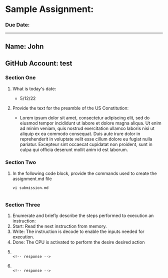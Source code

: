 # Sample Assignment:
### Due Date: 
---
## Name:  John                                                       
## GitHub Account:  test

### Section One
1. What is today's date:
   *  5/12/22                                                            <!-- response -->
  
 
1. Provide the text for the preamble of the US Constitution:
   * Lorem ipsum dolor sit amet, consectetur adipiscing elit, sed do eiusmod tempor incididunt ut labore et dolore magna aliqua. Ut enim ad minim veniam, quis nostrud exercitation ullamco laboris nisi ut aliquip ex ea commodo consequat. Duis aute irure dolor in reprehenderit in voluptate velit esse cillum dolore eu fugiat nulla pariatur. Excepteur sint occaecat cupidatat non proident, sunt in culpa qui officia deserunt mollit anim id est laborum.                     <!-- response -->

### Section Two
1. In the following code block, provide the commands used to create the assignment.md file
   ```
   vi submission.md                                                   
                                                                      
   ```
   <!-- No need to have response tags within a code block -->


### Section Three

1. Enumerate and briefly describe the steps performed to execution an instruction:
  1. Start: Read the next instruction from memory.                                     <!-- response -->
  1. Write: The instruction is decode to enable the inputs needed for execution.       <!-- response -->
  1. Done: The CPU is activated to perform the desire desired action                   <!-- response -->
  1.                                                                                   <!-- response -->
  1.                                                                                   <!-- response -->
  <!-- Add or remove additional response lines as needed. -->




